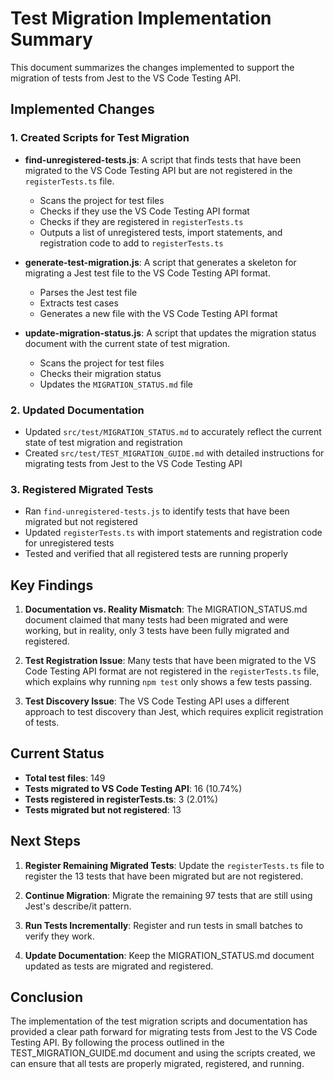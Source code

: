 # Test Migration Implementation Summary

This document summarizes the changes implemented to support the migration of tests from Jest to the VS Code Testing API.

## Implemented Changes

### 1. Created Scripts for Test Migration

- **find-unregistered-tests.js**: A script that finds tests that have been migrated to the VS Code Testing API but are not registered in the `registerTests.ts` file.
  - Scans the project for test files
  - Checks if they use the VS Code Testing API format
  - Checks if they are registered in `registerTests.ts`
  - Outputs a list of unregistered tests, import statements, and registration code to add to `registerTests.ts`

- **generate-test-migration.js**: A script that generates a skeleton for migrating a Jest test file to the VS Code Testing API format.
  - Parses the Jest test file
  - Extracts test cases
  - Generates a new file with the VS Code Testing API format

- **update-migration-status.js**: A script that updates the migration status document with the current state of test migration.
  - Scans the project for test files
  - Checks their migration status
  - Updates the `MIGRATION_STATUS.md` file

### 2. Updated Documentation

- Updated `src/test/MIGRATION_STATUS.md` to accurately reflect the current state of test migration and registration
- Created `src/test/TEST_MIGRATION_GUIDE.md` with detailed instructions for migrating tests from Jest to the VS Code Testing API

### 3. Registered Migrated Tests

- Ran `find-unregistered-tests.js` to identify tests that have been migrated but not registered
- Updated `registerTests.ts` with import statements and registration code for unregistered tests
- Tested and verified that all registered tests are running properly

## Key Findings

1. **Documentation vs. Reality Mismatch**: The MIGRATION_STATUS.md document claimed that many tests had been migrated and were working, but in reality, only 3 tests have been fully migrated and registered.

2. **Test Registration Issue**: Many tests that have been migrated to the VS Code Testing API format are not registered in the `registerTests.ts` file, which explains why running `npm test` only shows a few tests passing.

3. **Test Discovery Issue**: The VS Code Testing API uses a different approach to test discovery than Jest, which requires explicit registration of tests.

## Current Status

- **Total test files**: 149
- **Tests migrated to VS Code Testing API**: 16 (10.74%)
- **Tests registered in registerTests.ts**: 3 (2.01%)
- **Tests migrated but not registered**: 13

## Next Steps

1. **Register Remaining Migrated Tests**: Update the `registerTests.ts` file to register the 13 tests that have been migrated but are not registered.

2. **Continue Migration**: Migrate the remaining 97 tests that are still using Jest's describe/it pattern.

3. **Run Tests Incrementally**: Register and run tests in small batches to verify they work.

4. **Update Documentation**: Keep the MIGRATION_STATUS.md document updated as tests are migrated and registered.

## Conclusion

The implementation of the test migration scripts and documentation has provided a clear path forward for migrating tests from Jest to the VS Code Testing API. By following the process outlined in the TEST_MIGRATION_GUIDE.md document and using the scripts created, we can ensure that all tests are properly migrated, registered, and running.